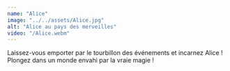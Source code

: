 ```yaml
---
name: "Alice"
image: "../../assets/Alice.jpg"
alt: "Alice au pays des merveilles"
video: "/Alice.webm"
---
```


Laissez-vous emporter par le tourbillon des événements et incarnez Alice ! Plongez dans un monde envahi par la vraie magie !
